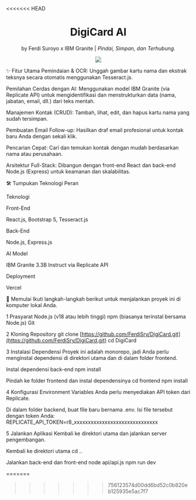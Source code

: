 <<<<<<< HEAD
<div align="center">
 <!-- <img src="https://www.google.com/search?q=https://placehold.co/150x150/7c3aed/ffffff%3Ftext%3DDAI" alt="Logo DigiCard AI" style="border-radius: 50%; width: 120px;"/> -->
 <h1 align="center">DigiCard AI</h1>
 <p>
  by Ferdi Suroyo x IBM Granite  |  
  <i>
    Pindai, Simpan, dan Terhubung.
  </i>
 </p>
 
 <p align="center">
   <a href="https://skillicons.dev">
     <img src="https://skillicons.dev/icons?i=nodejs,express,vercel,react,bootstrap" />
   </a>
 </p>
</div>

 <div align="left"> 
 ✨ Fitur Utama
 Pemindaian & OCR: Unggah gambar kartu nama dan ekstrak teksnya secara otomatis menggunakan Tesseract.js.
 
 Pemilahan Cerdas dengan AI: Menggunakan model IBM Granite (via Replicate API) untuk mengidentifikasi dan menstrukturkan data (nama, jabatan, email, dll.) dari teks mentah.
 
 Manajemen Kontak (CRUD): Tambah, lihat, edit, dan hapus kartu nama yang sudah tersimpan.
 
 Pembuatan Email Follow-up: Hasilkan draf email profesional untuk kontak baru Anda dengan sekali klik.
 
 Pencarian Cepat: Cari dan temukan kontak dengan mudah berdasarkan nama atau perusahaan.
 
 Arsitektur Full-Stack: Dibangun dengan front-end React dan back-end Node.js (Express) untuk keamanan dan skalabilitas.
 
 🛠️ Tumpukan Teknologi
 Peran
 
 Teknologi
 
 Front-End
 
 React.js, Bootstrap 5, Tesseract.js
 
 Back-End
 
 Node.js, Express.js
 
 AI Model
 
 IBM Granite 3.3B Instruct via Replicate API
 
 Deployment
 
 Vercel
 
 🚀 Memulai
 Ikuti langkah-langkah berikut untuk menjalankan proyek ini di komputer lokal Anda.
 
 1 Prasyarat
 Node.js (v18 atau lebih tinggi)
 npm (biasanya terinstal bersama Node.js)
 Git
 
 2 Kloning Repository
 git clone [https://github.com/FerdiSry/DigiCard.git](https://github.com/FerdiSry/DigiCard.git)
 cd DigiCard
 
 3 Instalasi Dependensi
 Proyek ini adalah monorepo, jadi Anda perlu menginstal dependensi di direktori utama dan di dalam folder frontend.
 
 Instal dependensi back-end
 npm install
 
 Pindah ke folder frontend dan instal dependensinya
 cd frontend
 npm install
 
 4 Konfigurasi Environment Variables
 Anda perlu menyediakan API token dari Replicate.
 
 Di dalam folder backend, buat file baru bernama .env.
 Isi file tersebut dengan token Anda:
 REPLICATE_API_TOKEN=r8_xxxxxxxxxxxxxxxxxxxxxxxxxxxxxx
 
 5 Jalankan Aplikasi
 Kembali ke direktori utama dan jalankan server pengembangan.
 
 Kembali ke direktori utama
 cd ..
 
 Jalankan back-end dan front-end
 node api/api.js
 npm run dev
 
 </div>
=======

>>>>>>> 756123574d00dd6bd52c0b820eb125935e5ac7f7

